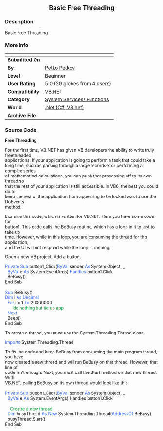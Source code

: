 ﻿<div align="center">

## Basic Free Threading


</div>

### Description

Basic Free Threading
 
### More Info
 


<span>             |<span>
---                |---
**Submitted On**   |
**By**             |[Petko Petkov](https://github.com/Planet-Source-Code/PSCIndex/blob/master/ByAuthor/petko-petkov.md)
**Level**          |Beginner
**User Rating**    |5.0 (20 globes from 4 users)
**Compatibility**  |VB\.NET
**Category**       |[System Services/ Functions](https://github.com/Planet-Source-Code/PSCIndex/blob/master/ByCategory/system-services-functions__10-23.md)
**World**          |[\.Net \(C\#, VB\.net\)](https://github.com/Planet-Source-Code/PSCIndex/blob/master/ByWorld/net-c-vb-net.md)
**Archive File**   |[](https://github.com/Planet-Source-Code/petko-petkov-basic-free-threading__10-1515/archive/master.zip)





### Source Code

<p><b>Free Threading</b></p>
<p>For the first time, VB.NET has given VB developers the ability to write truly
 freethreaded<br>
 applications. If your application is going to perform a task that could take
 a<br>
 long time, such as parsing through a large recordset or performing a complex
 series<br>
 of mathematical calculations, you can push that processing off to its own thread
 so<br>
 that the rest of your application is still accessible. In VB6, the best you
 could do to<br>
 keep the rest of the application from appearing to be locked was to use the
 DoEvents<br>
 method.</p>
<p>Examine this code, which is written for VB.NET. Here you have some code for<br>
 button1. This code calls the BeBusy routine, which has a loop in it to just
 to take up<br>
 time. However, while in this loop, you are consuming the thread for this application,<br>
 and the UI will not respond while the loop is running. </p>
<p>Open a new VB project. Add a button.</p>
<p><font color="#3366FF">Private Sub</font> button1_Click(<font color="#3366FF">ByVal</font>
 sender <font color="#3366FF">As</font> System.Object, _<br>
 &nbsp;&nbsp;<font color="#3366FF">ByVal</font> e <font color="#3366FF">As</font>
 System.EventArgs) <font color="#3366FF">Handles</font> button1.Click<br>
 &nbsp;&nbsp;BeBusy()<br>
 End Sub<br>
 <br>
 <font color="#3366FF">Sub</font> BeBusy()<br>
 <font color="#3366FF">Dim</font> i <font color="#3366FF">As Decimal</font><br>
 &nbsp;&nbsp;<font color="#3366FF">For</font> i = 1 <font color="#3366FF">To</font>
 20000000<br>
 &nbsp;&nbsp;&nbsp;&nbsp;&nbsp;&nbsp;<font color="#009933">&#145;do nothing but
 tie up app</font><br>
 &nbsp;&nbsp;<font color="#3366FF">Next</font><br>
 &nbsp;&nbsp;Beep()<br>
 End Sub </p>
<p>To create a thread, you must use the System.Threading.Thread class.</p>
<p><font color="#3366FF">Imports</font> System.Threading.Thread<br>
</p>
<p>To fix the code and keep BeBusy from consuming the main program thread, you
 have<br>
 now created a new thread and will run BeBusy on that thread. However, that line
 of<br>
 code isn&#146;t enough. Next, you must call the Start method on that new thread.
 With<br>
 VB.NET, calling BeBusy on its own thread would look like this:<br>
 <br>
 <font color="#3366FF">Private Sub</font> button1_Click(<font color="#3366FF">ByVal</font>
 sender <font color="#3366FF">As</font> System.Object, _<br>
 &nbsp;&nbsp;<font color="#3366FF">ByVal</font> e <font color="#3366FF">As</font>
 System.EventArgs) Handles button1.Click<br>
 &nbsp;&nbsp;<br>
 &nbsp;&nbsp; <font color="#FFFFFF">'<font color="#009933">Creatre a new thread</font></font><br>
 &nbsp;&nbsp;<font color="#3366FF">Dim</font> busyThread <font color="#3366FF">As
 New </font>System.Threading.Thread(<font color="#3366FF">AddressOf</font> BeBusy)<br>
 &nbsp;&nbsp;busyThread.Start()<br>
 End Sub </p>

